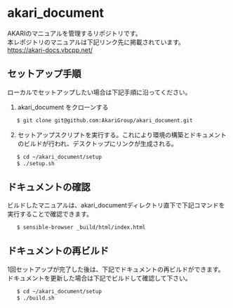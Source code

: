 # akari_document

AKARIのマニュアルを管理するリポジトリです。  
本レポジトリのマニュアルは下記リンク先に掲載されています。  
https://akari-docs.vbcpp.net/  


## セットアップ手順

ローカルでセットアップしたい場合は下記手順に沿ってください。  

1. akari_document をクローンする

~~~bash
   $ git clone git@github.com:AkariGroup/akari_document.git
~~~

2. セットアップスクリプトを実行する。これにより環境の構築とドキュメントのビルドが行われ、デスクトップにリンクが生成される。


~~~bash
   $ cd ~/akari_document/setup
   $ ./setup.sh
~~~

## ドキュメントの確認

ビルドしたマニュアルは、akari_documentディレクトリ直下で下記コマンドを実行することで確認できます。

~~~bash
   $ sensible-browser _build/html/index.html
~~~

## ドキュメントの再ビルド

1回セットアップが完了した後は、下記でドキュメントの再ビルドができます。
ドキュメントを更新した場合は下記でビルドして確認して下さい。


~~~bash
   $ cd ~/akari_document/setup
   $ ./build.sh
~~~